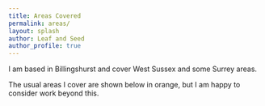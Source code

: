 ```yaml
---
title: Areas Covered
permalink: areas/
layout: splash
author: Leaf and Seed
author_profile: true
---
```

I am based in Billingshurst and cover West Sussex and some Surrey areas.

The usual areas I cover are shown below in orange, but I am happy to consider work beyond this.

<style>
.change{
    overflow:hidden;
    padding-bottom:95%;
    position:relative;
    height:0;
    border-radius:10px;
}
.change iframe{
    overflow:hidden;
    left:0;
    top:0;
    height:100%;
    width:100%;
    border-radius:10px;
}
</style>

<div class="change">
    <iframe src="https://www.google.com/maps/d/u/0/embed?mid=1xFcZQeofSUHlBmwKlPQjAsHGysJ1ax11" style="border:0" allowfullscreen></iframe>
</div>
